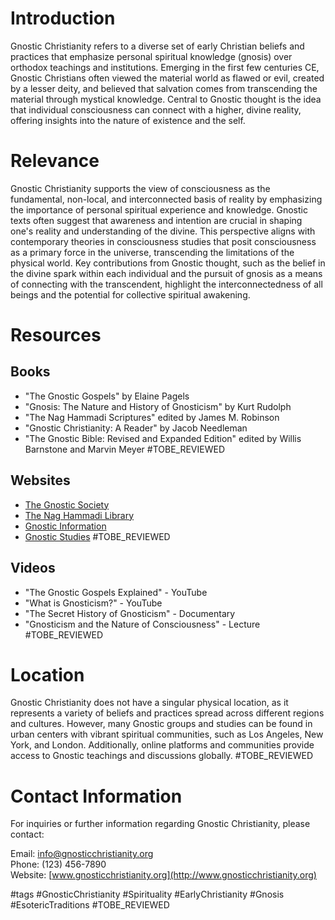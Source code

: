 # Introduction
Gnostic Christianity refers to a diverse set of early Christian beliefs and practices that emphasize personal spiritual knowledge (gnosis) over orthodox teachings and institutions. Emerging in the first few centuries CE, Gnostic Christians often viewed the material world as flawed or evil, created by a lesser deity, and believed that salvation comes from transcending the material through mystical knowledge. Central to Gnostic thought is the idea that individual consciousness can connect with a higher, divine reality, offering insights into the nature of existence and the self.

# Relevance
Gnostic Christianity supports the view of consciousness as the fundamental, non-local, and interconnected basis of reality by emphasizing the importance of personal spiritual experience and knowledge. Gnostic texts often suggest that awareness and intention are crucial in shaping one's reality and understanding of the divine. This perspective aligns with contemporary theories in consciousness studies that posit consciousness as a primary force in the universe, transcending the limitations of the physical world. Key contributions from Gnostic thought, such as the belief in the divine spark within each individual and the pursuit of gnosis as a means of connecting with the transcendent, highlight the interconnectedness of all beings and the potential for collective spiritual awakening.

# Resources

## Books
- "The Gnostic Gospels" by Elaine Pagels
- "Gnosis: The Nature and History of Gnosticism" by Kurt Rudolph
- "The Nag Hammadi Scriptures" edited by James M. Robinson
- "Gnostic Christianity: A Reader" by Jacob Needleman
- "The Gnostic Bible: Revised and Expanded Edition" edited by Willis Barnstone and Marvin Meyer #TOBE_REVIEWED

## Websites
- [The Gnostic Society](http://www.gnosis.org)
- [The Nag Hammadi Library](http://www.nag-hammadi.com)
- [Gnostic Information](http://www.gnostic.info)
- [Gnostic Studies](http://www.gnosticstudies.org) #TOBE_REVIEWED

## Videos
- "The Gnostic Gospels Explained" - YouTube
- "What is Gnosticism?" - YouTube
- "The Secret History of Gnosticism" - Documentary
- "Gnosticism and the Nature of Consciousness" - Lecture #TOBE_REVIEWED

# Location
Gnostic Christianity does not have a singular physical location, as it represents a variety of beliefs and practices spread across different regions and cultures. However, many Gnostic groups and studies can be found in urban centers with vibrant spiritual communities, such as Los Angeles, New York, and London. Additionally, online platforms and communities provide access to Gnostic teachings and discussions globally. #TOBE_REVIEWED

# Contact Information
For inquiries or further information regarding Gnostic Christianity, please contact:

Email: info@gnosticchristianity.org  
Phone: (123) 456-7890  
Website: [www.gnosticchristianity.org](http://www.gnosticchristianity.org)

#tags 
#GnosticChristianity #Spirituality #EarlyChristianity #Gnosis #EsotericTraditions #TOBE_REVIEWED
